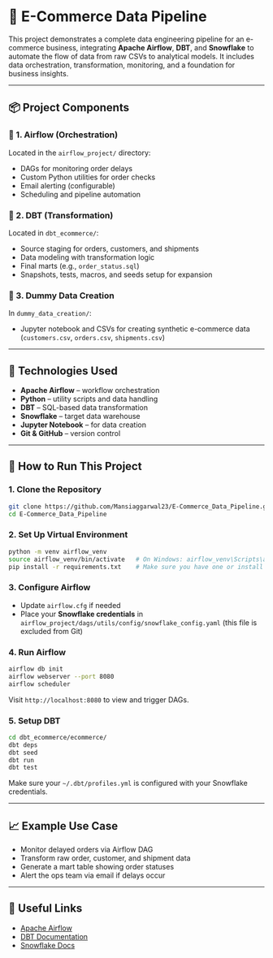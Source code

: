# 🛒 E-Commerce Data Pipeline

This project demonstrates a complete data engineering pipeline for an e-commerce business, integrating **Apache Airflow**, **DBT**, and **Snowflake** to automate the flow of data from raw CSVs to analytical models. It includes data orchestration, transformation, monitoring, and a foundation for business insights.

---

## 📦 Project Components

### 🔹 1. Airflow (Orchestration)
Located in the `airflow_project/` directory:
- DAGs for monitoring order delays
- Custom Python utilities for order checks
- Email alerting (configurable)
- Scheduling and pipeline automation

### 🔹 2. DBT (Transformation)
Located in `dbt_ecommerce/`:
- Source staging for orders, customers, and shipments
- Data modeling with transformation logic
- Final marts (e.g., `order_status.sql`)
- Snapshots, tests, macros, and seeds setup for expansion

### 🔹 3. Dummy Data Creation
In `dummy_data_creation/`:
- Jupyter notebook and CSVs for creating synthetic e-commerce data (`customers.csv`, `orders.csv`, `shipments.csv`)

---

## 🔧 Technologies Used

- **Apache Airflow** – workflow orchestration
- **Python** – utility scripts and data handling
- **DBT** – SQL-based data transformation
- **Snowflake** – target data warehouse
- **Jupyter Notebook** – for data creation
- **Git & GitHub** – version control

---

## 🚀 How to Run This Project

### 1. Clone the Repository
```bash
git clone https://github.com/Mansiaggarwal23/E-Commerce_Data_Pipeline.git
cd E-Commerce_Data_Pipeline
````

### 2. Set Up Virtual Environment

```bash
python -m venv airflow_venv
source airflow_venv/bin/activate   # On Windows: airflow_venv\Scripts\activate
pip install -r requirements.txt    # Make sure you have one or install manually
```

### 3. Configure Airflow

* Update `airflow.cfg` if needed
* Place your **Snowflake credentials** in `airflow_project/dags/utils/config/snowflake_config.yaml` (this file is excluded from Git)

### 4. Run Airflow

```bash
airflow db init
airflow webserver --port 8080
airflow scheduler
```

Visit `http://localhost:8080` to view and trigger DAGs.

### 5. Setup DBT

```bash
cd dbt_ecommerce/ecommerce/
dbt deps
dbt seed
dbt run
dbt test
```

Make sure your `~/.dbt/profiles.yml` is configured with your Snowflake credentials.

---

## 📈 Example Use Case

* Monitor delayed orders via Airflow DAG
* Transform raw order, customer, and shipment data
* Generate a mart table showing order statuses
* Alert the ops team via email if delays occur

---

## 🔗 Useful Links

* [Apache Airflow](https://airflow.apache.org/)
* [DBT Documentation](https://docs.getdbt.com/)
* [Snowflake Docs](https://docs.snowflake.com/)

